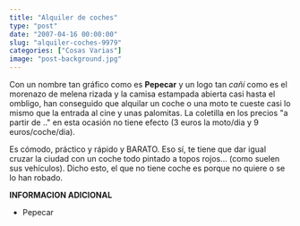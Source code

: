```yaml
---
title: "Alquiler de coches"
type: "post"
date: "2007-04-16 00:00:00"
slug: "alquiler-coches-9979"
categories: ["Cosas Varias"]
image: "post-background.jpg"
---
```


Con un nombre tan gráfico como es **Pepecar** y un logo tan *cañí* como es el morenazo de melena rizada y la camisa estampada abierta casi hasta el ombligo, han conseguido que alquilar un coche o una moto te cueste casi lo mismo que la entrada al cine y unas palomitas. La coletilla en los precios "a partir de .." en esta ocasión no tiene efecto (3 euros la moto/dia y 9 euros/coche/dia).  
  
Es cómodo, práctico y rápido y BARATO. Eso sí, te tiene que dar igual cruzar la ciudad con un coche todo pintado a topos rojos... (como suelen sus vehículos). Dicho esto, el que no tiene coche es porque no quiere o se lo han robado.  
  
**INFORMACION ADICIONAL**

- Pepecar